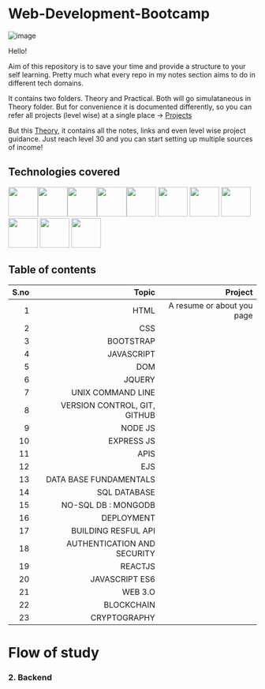 <head>
<link rel="stylesheet" href="https://cdn.jsdelivr.net/gh/devicons/devicon@v2.15.1/devicon.min.css">
 
      
                   
</head>



# Web-Development-Bootcamp
![image](https://user-images.githubusercontent.com/120945994/225554942-27925dc2-840e-43ae-b9bd-68700d5dabd7.png)

Hello!

Aim of this repository is to save your time and provide a structure to your self learning. Pretty much what every repo in my notes section aims to do in different tech domains.

It contains two folders. Theory and Practical. Both will go simulataneous in Theory folder. But for convenience it is documented differently, so you can refer all projects (level wise) at a single place -> [Projects]()

But this [Theory](), it contains all the notes, links and even level wise project guidance.
Just reach level 30 and you can start setting up multiple sources of income!

## Technologies covered

<img src="https://cdn.jsdelivr.net/gh/devicons/devicon/icons/html5/html5-original.svg"  height="60px" width="60px"/><img src="https://cdn.jsdelivr.net/gh/devicons/devicon/icons/css3/css3-original.svg" height="60px" width="60px"/><img src="https://cdn.jsdelivr.net/gh/devicons/devicon/icons/bootstrap/bootstrap-plain.svg" height="60px" width="60px" /><img src="https://cdn.jsdelivr.net/gh/devicons/devicon/icons/javascript/javascript-original.svg" height="60px" width="60px"/><img src="https://cdn.jsdelivr.net/gh/devicons/devicon/icons/jquery/jquery-original.svg" height="60px" width="60px" />
<img src="https://cdn.jsdelivr.net/gh/devicons/devicon/icons/git/git-original.svg" height="60px" width="60px"/>
      <i class="devicon-github-original" height="60px" width="60px"></i>
            <img src="https://cdn.jsdelivr.net/gh/devicons/devicon/icons/nodejs/nodejs-original.svg" height="60px" width="60px" />
   <img src="https://cdn.jsdelivr.net/gh/devicons/devicon/icons/mysql/mysql-original-wordmark.svg" height="60px" width="60px"/>
  <img src="https://cdn.jsdelivr.net/gh/devicons/devicon/icons/mongodb/mongodb-original.svg" height="60px" width="60px"/>
            <img src="https://cdn.jsdelivr.net/gh/devicons/devicon/icons/react/react-original.svg" height="60px" width="60px"/>
            <img src="https://cdn.jsdelivr.net/gh/devicons/devicon/icons/amazonwebservices/amazonwebservices-original.svg" height="60px" width="60px"/>
                    
          
                 
          
          
          
          
          
          
          
## Table of contents

| **S.no** | **Topic** | **Project**               |
|---------:|----------:|---------------------------:             |
| 1        | HTML      | A resume or about you page           |
| 2        | CSS       |             |
| 3        | BOOTSTRAP |             |
| 4        | JAVASCRIPT|             |
| 5        | DOM       |             |
| 6         | JQUERY          |
| 7         | UNIX COMMAND LINE          |
| 8         | VERSION CONTROL, GIT, GITHUB          |
| 9          | NODE JS           |
| 10         | EXPRESS JS          |
| 11         | APIS          |
| 12         | EJS           |
| 13         | DATA BASE FUNDAMENTALS          |
| 14         | SQL DATABASE          |
| 15         | NO-SQL DB : MONGODB         |
| 16         | DEPLOYMENT          |
| 17         | BUILDING RESFUL API          |
| 18        | AUTHENTICATION AND SECURITY         |
| 19        | REACTJS          |
| 20         | JAVASCRIPT ES6          |
| 21        | WEB 3.O      |
| 22        | BLOCKCHAIN     |          |
| 23        | CRYPTOGRAPHY      |           |



# Flow of study

<!-- <p align="left" style= "border: solid;"><a href="https://www.w3.org/html/" target="_blank" rel="noreferrer"> <img src="https://raw.githubusercontent.com/devicons/devicon/master/icons/html5/html5-original-wordmark.svg" alt="html5" width="60" height="60"/> </a> <a href="https://www.w3schools.com/css/" target="_blank" rel="noreferrer"> <img src="https://raw.githubusercontent.com/devicons/devicon/master/icons/css3/css3-original-wordmark.svg" alt="css3" width="60" height="60"/></a> <a href="https://getbootstrap.com" target="_blank" rel="noreferrer"> <img src="https://raw.githubusercontent.com/devicons/devicon/master/icons/bootstrap/bootstrap-plain-wordmark.svg" alt="bootstrap" width="50" height="50"/> </a><a href="https://developer.mozilla.org/en-US/docs/Web/JavaScript" target="_blank" rel="noreferrer"> <img src="https://raw.githubusercontent.com/devicons/devicon/master/icons/javascript/javascript-original.svg" alt="javascript" width="50" height="50"/> </a>
<a href="https://reactjs.org/" target="_blank" rel="noreferrer"> <img src="https://raw.githubusercontent.com/devicons/devicon/master/icons/react/react-original-wordmark.svg" alt="react" width="50" height="50"/> </a></p> -->
  

### 2. Backend
<!-- <a href="https://nodejs.org" target="_blank" rel="noreferrer"> <img src="https://raw.githubusercontent.com/devicons/devicon/master/icons/nodejs/nodejs-original-wordmark.svg" alt="nodejs" width="60" height="60"/> </a><a href="https://www.mongodb.com/" target="_blank" rel="noreferrer"> <img src="https://raw.githubusercontent.com/devicons/devicon/master/icons/mongodb/mongodb-original-wordmark.svg" alt="mongodb" width="40" height="40"/> </a><a href="https://www.mysql.com/" target="_blank" rel="noreferrer"> <img src="https://raw.githubusercontent.com/devicons/devicon/master/icons/mysql/mysql-original-wordmark.svg" alt="mysql" width="60" height="60"/> </a> <a href="https://www.php.net" target="_blank" rel="noreferrer"> <img src="https://raw.githubusercontent.com/devicons/devicon/master/icons/php/php-original.svg" alt="php" width="60" height="60"/> </a>


### 3. Web 3.O -->
